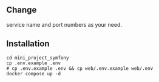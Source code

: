## Change

service name and port numbers as your need.

## Installation

```shell
cd mini_project_symfony
cp .env.example .env
# cp .env.example .env && cp web/.env.example web/.env
docker compose up -d
```
